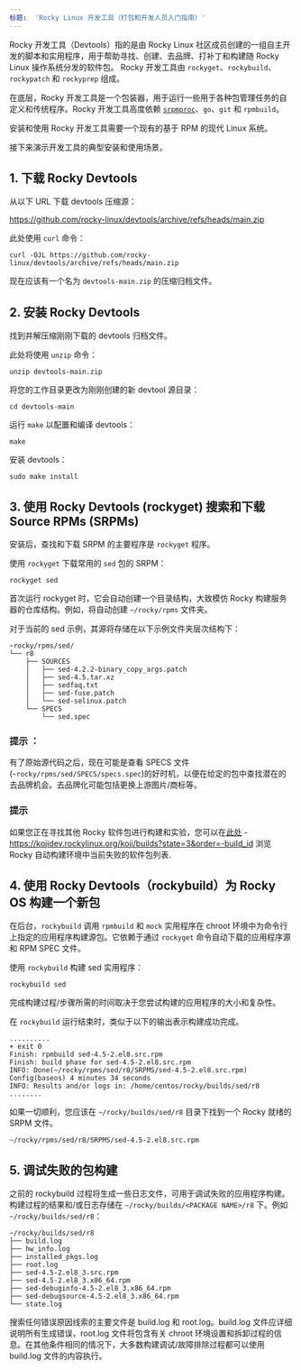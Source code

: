 ```yaml
---
标题:  'Rocky Linux 开发工具（打包和开发人员入门指南）'
---
```



Rocky 开发工具（Devtools）指的是由 Rocky Linux 社区成员创建的一组自主开发的脚本和实用程序，用于帮助寻找、创建、去品牌、打补丁和构建随 Rocky Linux 操作系统分发的软件包。
Rocky 开发工具由 `rockyget`、`rockybuild`、`rockypatch` 和 `rockyprep` 组成。

在底层，Rocky 开发工具是一个包装器，用于运行一些用于各种包管理任务的自定义和传统程序。Rocky 开发工具高度依赖 [`srpmproc`](https://github.com/mstg/srpmproc)、`go`、`git` 和 `rpmbuild`。

安装和使用 Rocky 开发工具需要一个现有的基于 RPM 的现代 Linux 系统。

接下来演示开发工具的典型安装和使用场景。

## 1. 下载 Rocky Devtools

从以下 URL 下载 devtools 压缩源：

https://github.com/rocky-linux/devtools/archive/refs/heads/main.zip

此处使用 `curl` 命令：

```
curl -OJL https://github.com/rocky-linux/devtools/archive/refs/heads/main.zip
```

现在应该有一个名为  `devtools-main.zip` 的压缩归档文件。


## 2. 安装 Rocky Devtools

找到并解压缩刚刚下载的 devtools 归档文件。

此处将使用 `unzip` 命令：

```
unzip devtools-main.zip 
```

将您的工作目录更改为刚刚创建的新 devtool 源目录：

```
cd devtools-main
```

运行 `make` 以配置和编译 devtools：

```
make
```

安装 devtools：

```
sudo make install
```

## 3. 使用 Rocky Devtools (rockyget) 搜索和下载 Source RPMs (SRPMs)

安装后，查找和下载 SRPM 的主要程序是 `rockyget` 程序。

使用 `rockyget` 下载常用的 `sed` 包的 SRPM：

```
rockyget sed
```
首次运行 rockyget 时，它会自动创建一个目录结构，大致模仿 Rocky 构建服务器的仓库结构。例如，将自动创建 `~/rocky/rpms` 文件夹。

对于当前的 sed 示例，其源将存储在以下示例文件夹层次结构下：

```
~rocky/rpms/sed/
└── r8
    ├── SOURCES
    │   ├── sed-4.2.2-binary_copy_args.patch
    │   ├── sed-4.5.tar.xz
    │   ├── sedfaq.txt
    │   ├── sed-fuse.patch
    │   └── sed-selinux.patch
    └── SPECS
        └── sed.spec
```

### 提示 ：
有了原始源代码之后，现在可能是查看 SPECS 文件(`~rocky/rpms/sed/SPECS/specs.spec`)的好时机，以便在给定的包中查找潜在的去品牌机会。去品牌化可能包括更换上游图片/商标等。

### 提示
如果您正在寻找其他 Rocky 软件包进行构建和实验，您可以在[此处](https://kojidev.rockylinux.org/koji/builds?state=3&order=-build_id)  -  https://kojidev.rockylinux.org/koji/builds?state=3&order=-build_id 浏览 Rocky 自动构建环境中当前失败的软件包列表.


## 4. 使用 Rocky Devtools（rockybuild）为 Rocky OS 构建一个新包

在后台，`rockybuild` 调用 `rpmbuild` 和 `mock` 实用程序在 chroot 环境中为命令行上指定的应用程序构建源包。它依赖于通过 `rockyget` 命令自动下载的应用程序源和 RPM SPEC 文件。

使用 `rockybuild` 构建 sed 实用程序：

```
rockybuild sed
```

完成构建过程/步骤所需的时间取决于您尝试构建的应用程序的大小和复杂性。

在 `rockybuild` 运行结束时，类似于以下的输出表示构建成功完成。

```
..........
+ exit 0
Finish: rpmbuild sed-4.5-2.el8.src.rpm
Finish: build phase for sed-4.5-2.el8.src.rpm
INFO: Done(~/rocky/rpms/sed/r8/SRPMS/sed-4.5-2.el8.src.rpm) Config(baseos) 4 minutes 34 seconds
INFO: Results and/or logs in: /home/centos/rocky/builds/sed/r8
........
```


如果一切顺利，您应该在 `~/rocky/builds/sed/r8` 目录下找到一个 Rocky 就绪的 SRPM 文件。

`~/rocky/rpms/sed/r8/SRPMS/sed-4.5-2.el8.src.rpm`



## 5. 调试失败的包构建

之前的 rockybuild 过程将生成一些日志文件，可用于调试失败的应用程序构建。构建过程的结果和/或日志存储在 `~/rocky/builds/<PACKAGE NAME>/r8` 下。例如  `~/rocky/builds/sed/r8`：


``` 
~/rocky/builds/sed/r8
├── build.log
├── hw_info.log
├── installed_pkgs.log
├── root.log
├── sed-4.5-2.el8_3.src.rpm
├── sed-4.5-2.el8_3.x86_64.rpm
├── sed-debuginfo-4.5-2.el8_3.x86_64.rpm
├── sed-debugsource-4.5-2.el8_3.x86_64.rpm
└── state.log
```

搜索任何错误原因线索的主要文件是 build.log 和 root.log。build.log 文件应详细说明所有生成错误，root.log 文件将包含有关 chroot 环境设置和拆卸过程的信息。在其他条件相同的情况下，大多数构建调试/故障排除过程都可以使用 build.log 文件的内容执行。

